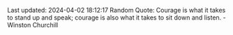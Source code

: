 Last updated: 2024-04-02 18:12:17
Random Quote: Courage is what it takes to stand up and speak; courage is also what it takes to sit down and listen. - Winston Churchill